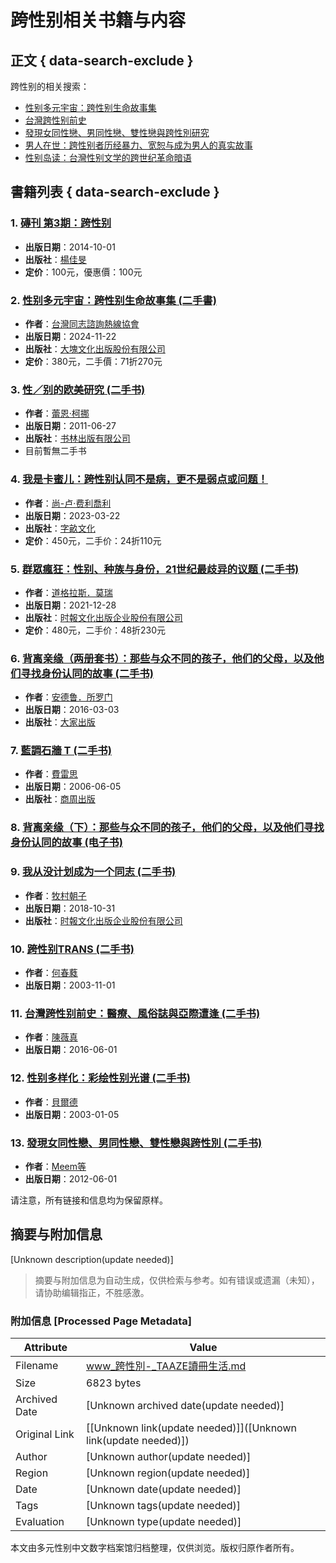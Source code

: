 # 跨性别相关书籍与内容

## 正文 { data-search-exclude }


跨性别的相关搜索： 
- [性别多元宇宙：跨性别生命故事集](https://www.taaze.tw/rwd_searchResult.html?keyType%5B%5D=0&keyword%5B%5D=%E6%80%A7%E5%88%A5%E5%A4%9A%E5%85%83%E5%AE%87%E5%AE%99%EF%BC%9A%E8%B7%A8%E6%80%A7%E5%88%A5%E7%94%9F%E5%91%BD%E6%95%85%E4%BA%8B%E9%9B%86) 
- [台灣跨性别前史](https://www.taaze.tw/rwd_searchResult.html?keyType%5B%5D=0&keyword%5B%5D=%E5%8F%B0%E7%81%A3%E8%B7%A8%E6%80%A7%E5%88%A5%E5%89%8D%E5%8F%B2) 
- [發現女同性戀、男同性戀、雙性戀與跨性別研究](https://www.taaze.tw/rwd_searchResult.html?keyType%5B%5D=0&keyword%5B%5D=%E7%99%BC%E7%8F%BE%E5%A5%B3%E5%90%8C%E6%80%A7%E6%88%80%E3%80%81%E7%94%B7%E5%90%8C%E6%80%A7%E6%88%80%E3%80%81%E9%9B%99%E6%80%A7%E6%88%80%E8%88%87%E8%B7%A8%E6%80%A7%E5%88%A5%E7%A0%94%E7%A9%B6) 
- [男人在世：跨性别者历经暴力、宽恕与成为男人的真实故事](https://www.taaze.tw/rwd_searchResult.html?keyType%5B%5D=0&keyword%5B%5D=%E7%94%B7%E4%BA%BA%E5%9C%A8%E4%B8%96%EF%BC%9A%E8%B7%A8%E6%80%A7%E5%88%A5%E8%80%85%E6%AD%B7%E7%B6%93%E6%9A%B4%E5%8A%9B%E3%80%81%E5%AF%AC%E6%81%95%E8%88%87%E6%88%90%E7%82%BA%E7%94%B7%E4%BA%BA%E7%9A%84%E7%9C%9F%E5%AF%A6%E6%95%85%E4%BA%8B) 
- [性别岛读：台灣性别文学的跨世纪革命暗语](https://www.taaze.tw/rwd_searchResult.html?keyType%5B%5D=0&keyword%5B%5D=%E6%80%A7%E5%88%A5%E5%B3%B6%E8%AE%80%EF%BC%9A%E8%87%BA%E7%81%A3%E6%80%A7%E5%88%A5%E6%96%87%E5%AD%B8%E7%9A%84%E8%B7%A8%E4%B8%96%E7%B4%80%E9%9D%A9%E5%91%BD%E6%9A%97%E8%AA%9E)

## 書籍列表 { data-search-exclude }

### 1. [磚刊 第3期：跨性别](https://www.taaze.tw/products/21100027973.html)
- **出版日期**：2014-10-01
- **出版社**：[楊佳旻](https://www.taaze.tw/rwd_searchResult.html?keyType%5B%5D=3&keyword%5B%5D=楊佳旻)
- **定价**：100元，優惠價：100元

### 2. [性别多元宇宙：跨性别生命故事集 (二手書)](https://www.taaze.tw/usedList.html?oid=11101051275)
- **作者**：[台灣同志諮詢熱線協會](https://www.taaze.tw/rwd_searchResult.html?keyType%5B%5D=2&keyword%5B%5D=%E5%8F%B0%E7%81%A3%E5%90%8C%E5%BF%97%E8%AB%AE%E8%A9%A2%E7%86%B1%E7%B7%9A%E5%8D%94%E6%9C%83)
- **出版日期**：2024-11-22
- **出版社**：[大塊文化出版股份有限公司](https://www.taaze.tw/rwd_searchResult.html?keyType%5B%5D=3&keyword%5B%5D=大塊文化出版股份有限公司)
- **定价**：380元，二手價：71折270元

### 3. [性／别的欧美研究 (二手书)](https://www.taaze.tw/usedList.html?oid=11100566857)
- **作者**：[蕾恩‧柯挪](https://www.taaze.tw/rwd_searchResult.html?keyType%5B%5D=2&keyword%5B%5D=%E8%95%BE%E6%81%A9%E2%80%A7%E6%9F%AF%E6%8C%AA)
- **出版日期**：2011-06-27
- **出版社**：[书林出版有限公司](https://www.taaze.tw/rwd_searchResult.html?keyType%5B%5D=3&keyword%5B%5D=书林出版有限公司)
- 目前暫無二手书

### 4. [我是卡蜜儿：跨性别认同不是病，更不是弱点或问题！](https://www.taaze.tw/usedList.html?oid=11101005272)
- **作者**：[尚-卢‧费利喬利](https://www.taaze.tw/rwd_searchResult.html?keyType%5B%5D=2&keyword%5B%5D=%E5%B0%9A-%E7%9B%A7%E2%80%A7%E8%B2%BB%E5%88%A9%E5%96%AC%E5%88%A9)
- **出版日期**：2023-03-22
- **出版社**：[字畝文化](https://www.taaze.tw/rwd_searchResult.html?keyType%5B%5D=3&keyword%5B%5D=字畝文化)
- **定价**：450元，二手价：24折110元

### 5. [群眾瘋狂：性别、种族与身份，21世纪最歧异的议题 (二手书)](https://www.taaze.tw/usedList.html?oid=11100971472)
- **作者**：[道格拉斯．莫瑞](https://www.taaze.tw/rwd_searchResult.html?keyType%5B%5D=2&keyword%5B%5D=%E9%81%93%E6%A0%BC%E6%8B%89%E6%96%AF%EF%BC%8E%E8%8E%AB%E7%91%9E)
- **出版日期**：2021-12-28
- **出版社**：[时報文化出版企业股份有限公司](https://www.taaze.tw/rwd_searchResult.html?keyType%5B%5D=3&keyword%5B%5D=時報文化出版企業股份有限公司)
- **定价**：480元，二手价：48折230元

### 6. [背离亲缘（两册套书）：那些与众不同的孩子，他们的父母，以及他们寻找身份认同的故事 (二手书)](https://www.taaze.tw/usedList.html?oid=11100776122)
- **作者**：[安德鲁．所罗门](https://www.taaze.tw/rwd_searchResult.html?keyType%5B%5D=2&keyword%5B%5D=%E5%AE%89%E5%BE%B7%E9%AD%AF%EF%BC%8E%E6%89%80%E7%BE%85%E9%96%80)
- **出版日期**：2016-03-03
- **出版社**：[大家出版](https://www.taaze.tw/rwd_searchResult.html?keyType%5B%5D=3&keyword%5B%5D=大家出版)

### 7. [藍調石牆 T (二手书)](https://www.taaze.tw/usedList.html?oid=11100154063)
- **作者**：[費雷思](https://www.taaze.tw/rwd_searchResult.html?keyType%5B%5D=2&keyword%5B%5D=%E8%B2%BB%E9%9B%B7%E6%80%9D)
- **出版日期**：2006-06-05
- **出版社**：[商周出版](https://www.taaze.tw/rwd_searchResult.html?keyType%5B%5D=3&keyword%5B%5D=商周出版)

### 8. [背离亲缘（下）：那些与众不同的孩子，他们的父母，以及他们寻找身份认同的故事 (电子书)](https://www.taaze.tw/products/14100016319.html)

### 9. [我从没计划成为一个同志 (二手书)](https://www.taaze.tw/usedList.html?oid=11100858664)
- **作者**：[牧村朝子](https://www.taaze.tw/rwd_searchResult.html?keyType%5B%5D=2&keyword%5B%5D=%E7%89%A7%E6%9D%91%E6%9C%9D%E5%AD%90)
- **出版日期**：2018-10-31
- **出版社**：[时報文化出版企业股份有限公司](https://www.taaze.tw/rwd_searchResult.html?keyType%5B%5D=3&keyword%5B%5D=時報文化出版企業股份有限公司)

### 10. [跨性别TRANS (二手书)](https://www.taaze.tw/usedList.html?oid=11100502885)
- **作者**：[何春蕤](https://www.taaze.tw/rwd_searchResult.html?keyType%5B%5D=2&keyword%5B%5D=%E4%BD%95%E6%98%A5%E8%95%A4)
- **出版日期**：2003-11-01

### 11. [台灣跨性别前史：醫療、風俗誌與亞際遭逢 (二手书)](https://www.taaze.tw/usedList.html?oid=11100785514)
- **作者**：[陳薇真](https://www.taaze.tw/rwd_searchResult.html?keyType%5B%5D=2&keyword%5B%5D=%E9%99%B3%E8%96%87%E7%9C%9F)
- **出版日期**：2016-06-01

### 12. [性别多样化：彩绘性别光谱 (二手书)](https://www.taaze.tw/usedList.html?oid=11100215668)
- **作者**：[貝爾德](https://www.taaze.tw/rwd_searchResult.html?keyType%5B%5D=2&keyword%5B%5D=%E8%B2%9D%E7%88%BE%E5%BE%B7)
- **出版日期**：2003-01-05

### 13. [發現女同性戀、男同性戀、雙性戀與跨性別 (二手书)](https://www.taaze.tw/usedList.html?oid=11100689232)
- **作者**：[Meem等](https://www.taaze.tw/rwd_searchResult.html?keyType%5B%5D=2&keyword%5B%5D=Meem%E7%AD%89)
- **出版日期**：2012-06-01

请注意，所有链接和信息均为保留原样。
<!-- tcd_original_link https://www.taaze.tw/rwd_searchResult.html?keyType%5B%5D=0&keyword%5B%5D=%E8%B7%A8%E6%80%A7%E5%88%A5&srsltid=AfmBOoqlChPnp584r2eLWmwy0h-HiUVdCd6q191P3YxP27qMf4OKJNR8 -->


## 摘要与附加信息

<!-- tcd_abstract -->
[Unknown description(update needed)]
<!-- tcd_abstract_end -->

> 摘要与附加信息为自动生成，仅供检索与参考。如有错误或遗漏（未知），请协助编辑指正，不胜感激。

### 附加信息 [Processed Page Metadata]

| Attribute       | Value                                  |
|-----------------|----------------------------------------|
| Filename        | www_跨性別-_TAAZE讀冊生活.md                             |
| Size            | 6823 bytes                           |
| Archived Date   | [Unknown archived date(update needed)]                             |
| Original Link   | [[Unknown link(update needed)]]([Unknown link(update needed)])                       |
| Author          | [Unknown author(update needed)]                               |
| Region          | [Unknown region(update needed)]                               |
| Date            | [Unknown date(update needed)]                                 |
| Tags            | [Unknown tags(update needed)]                                 |
| Evaluation            | [Unknown type(update needed)]                                 |
<!-- tcd_table_end -->

本文由多元性别中文数字档案馆归档整理，仅供浏览。版权归原作者所有。
